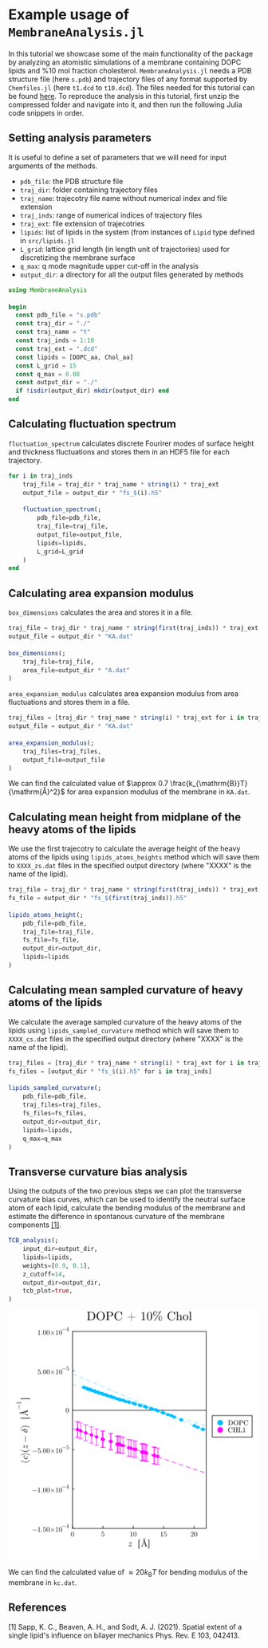 # Example usage of `MembraneAnalysis.jl`

In this tutorial we showcase some of the main functionality of the package by analyzing an atomistic simulations of a membrane containing DOPC lipids and %10 mol fraction cholesterol. `MembraneAnalysis.jl` needs a PDB structure file (here `s.pdb`) and trajectory files of any format supported by `Chemfiles.jl` (here `t1.dcd` to `t10.dcd`). The files needed for this tutorial can be found [here](https://doi.org/10.5281/zenodo.8007968). To reproduce the analysis in this tutorial, first unzip the compressed folder and navigate into it, and then run the following Julia code snippets in order.

## Setting analysis parameters

It is useful to define a set of parameters that we will need for input arguments of the methods.
- `pdb_file`: the PDB structure file
- `traj_dir`: folder containing trajectory files
- `traj_name`: trajecotry file name without numerical index and file extension
- `traj_inds`: range of numerical indices of trajectory files
- `traj_ext`: file extension of trajecotries
- `lipids`: list of lipids in the system (from instances of `Lipid` type defined in `src/lipids.jl`
- `L_grid`: lattice grid length (in length unit of trajectories) used for discretizing the membrane surface
- `q_max`: q mode magnitude upper cut-off in the analysis
- `output_dir`: a directory for all the output files generated by methods

```julia
using MembraneAnalysis

begin
  const pdb_file = "s.pdb"
  const traj_dir = "./"
  const traj_name = "t"
  const traj_inds = 1:10
  const traj_ext = ".dcd"
  const lipids = [DOPC_aa, Chol_aa]
  const L_grid = 15
  const q_max = 0.08
  const output_dir = "./"
  if !isdir(output_dir) mkdir(output_dir) end
end
```

## Calculating fluctuation spectrum

`fluctuation_spectrum` calculates discrete Fourirer modes of surface height and thickness fluctuations and stores them in an HDF5 file for each trajectory.

```julia
for i in traj_inds
    traj_file = traj_dir * traj_name * string(i) * traj_ext
    output_file = output_dir * "fs_$(i).h5"

    fluctuation_spectrum(;
        pdb_file=pdb_file,
        traj_file=traj_file,
        output_file=output_file,
        lipids=lipids,
        L_grid=L_grid
    )
end
```

## Calculating area expansion modulus

`box_dimensions` calculates the area and stores it in a file.

```julia
traj_file = traj_dir * traj_name * string(first(traj_inds)) * traj_ext
output_file = output_dir * "KA.dat"

box_dimensions(;
    traj_file=traj_file,
    area_file=output_dir * "A.dat"
)
```

`area_expansion_modulus` calculates area expansion modulus from area fluctuations and stores them in a file.

```julia
traj_files = [traj_dir * traj_name * string(i) * traj_ext for i in traj_inds]
output_file = output_dir * "KA.dat"

area_expansion_modulus(;
    traj_files=traj_files,
    output_file=output_file
)
```

We can find the calculated value of $\approx 0.7 \frac{k_{\mathrm{B}}T}{\mathrm{Å}^2}$ for area expansion modulus of the membrane in `KA.dat`.

## Calculating mean height from midplane of the heavy atoms of the lipids

We use the first trajecotry to calculate the average height of the heavy atoms of the lipids using `lipids_atoms_heights` method which will save them to `XXXX_zs.dat` files in the specified output directory (where "XXXX" is the name of the lipid).

```julia
traj_file = traj_dir * traj_name * string(first(traj_inds)) * traj_ext
fs_file = output_dir * "fs_$(first(traj_inds)).h5"

lipids_atoms_height(;
    pdb_file=pdb_file,
    traj_file=traj_file,
    fs_file=fs_file,
    output_dir=output_dir,
    lipids=lipids
)
```

## Calculating mean sampled curvature of heavy atoms of the lipids

We calculate the average sampled curvature of the heavy atoms of the lipids using `lipids_sampled_curvature` method which will save them to `XXXX_cs.dat` files in the specified output directory (where "XXXX" is the name of the lipid).

```julia
traj_files = [traj_dir * traj_name * string(i) * traj_ext for i in traj_inds]
fs_files = [output_dir * "fs_$(i).h5" for i in traj_inds]

lipids_sampled_curvature(;
    pdb_file=pdb_file,
    traj_files=traj_files,
    fs_files=fs_files,
    output_dir=output_dir,
    lipids=lipids,
    q_max=q_max
)
```

## Transverse curvature bias analysis

Using the outputs of the two previous steps we can plot the transverse curvature bias curves, which can be used to identify the neutral surface atom of each lipid, calculate the bending modulus of the membrane and estimate the difference in spontanous curvature of the membrane components [[1]](#1).

```julia
TCB_analysis(;
    input_dir=output_dir,
    lipids=lipids,
    weights=[0.9, 0.1],
    z_cutoff=14,
    output_dir=output_dir,
    tcb_plot=true,
)
```

<p align="center">
<img src="https://github.com/amiralih/MembraneAnalysis.jl/blob/13e6a3dc86be379ad39753cf3d9dfe4effc3c919/tutorial/TCB_DOPC_10.png" width="500">
</p>

We can find the calculated value of $\approx 20 k_{\mathrm{B}}T$ for bending modulus of the membrane in `kc.dat`.

## References
<a id="1">[1]</a> 
Sapp, K. C., Beaven, A. H., and Sodt, A. J. (2021). 
Spatial extent of a single lipid's influence on bilayer mechanics
Phys. Rev. E 103, 042413.
